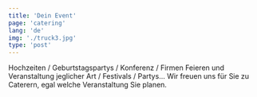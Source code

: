 ```yaml
---
title: 'Dein Event'
page: 'catering'
lang: 'de'
img: './truck3.jpg'
type: 'post'
---
```


Hochzeiten / Geburtstagspartys / Konferenz / Firmen Feieren und Veranstaltung jeglicher Art / Festivals / Partys... Wir freuen uns für Sie zu Caterern, egal welche Veranstaltung Sie planen.
